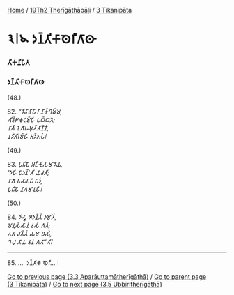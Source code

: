 
[Home](/) / [19Th2 Therīgāthāpāḷi](../../19Th2.md) / [3 Tikanipāta](../3.md)

# 𑁩𑁇𑁪 𑀤𑀦𑁆𑀢𑀺𑀓𑀸𑀣𑁂𑀭𑀻𑀕𑀸𑀣𑀸

### 𑀢𑀺𑀓𑀦𑀺𑀧𑀸𑀢

### 𑀤𑀦𑁆𑀢𑀺𑀓𑀸𑀣𑁂𑀭𑀻𑀕𑀸𑀣𑀸

(48.)

82\. _“𑀤𑀺𑀯𑀸𑀯𑀺𑀳𑀸𑀭𑀸 𑀦𑀺𑀓𑁆𑀔𑀫𑁆𑀫,_  
_𑀕𑀺𑀚𑁆𑀛𑀓𑀽𑀝𑀫𑁆𑀳𑀺 𑀧𑀩𑁆𑀩𑀢𑁂;_  
_𑀦𑀸𑀕𑀁 𑀑𑀕𑀸𑀳𑀫𑀼𑀢𑁆𑀢𑀺𑀡𑁆𑀡𑀁,_  
_𑀦𑀤𑀻𑀢𑀻𑀭𑀫𑁆𑀳𑀺 𑀅𑀤𑁆𑀤𑀲𑀁𑁇_  


(49.)

83\. _𑀧𑀼𑀭𑀺𑀲𑁄 𑀅𑀗𑁆𑀓𑀼𑀲𑀫𑀸𑀤𑀸𑀬,_  
_‘𑀤𑁂𑀳𑀺 𑀧𑀸𑀤𑀦𑁆’𑀢𑀺 𑀬𑀸𑀘𑀢𑀺;_  
_𑀦𑀸𑀕𑁄 𑀧𑀲𑀸𑀭𑀬𑀻 𑀧𑀸𑀤𑀁,_  
_𑀧𑀼𑀭𑀺𑀲𑁄 𑀦𑀸𑀕𑀫𑀸𑀭𑀼𑀳𑀺𑁇_  


(50.)

84\. _𑀤𑀺𑀲𑁆𑀯𑀸 𑀅𑀤𑀦𑁆𑀢𑀁 𑀤𑀫𑀺𑀢𑀁,_  
_𑀫𑀦𑀼𑀲𑁆𑀲𑀸𑀦𑀁 𑀯𑀲𑀁 𑀕𑀢𑀁;_  
_𑀢𑀢𑁄 𑀘𑀺𑀢𑁆𑀢𑀁 𑀲𑀫𑀸𑀥𑁂𑀲𑀺𑀁,_  
_𑀔𑀮𑀼 𑀢𑀸𑀬 𑀯𑀦𑀁 𑀕𑀢𑀸”𑀢𑀺𑁇_  


---

85\. …  𑀤𑀦𑁆𑀢𑀺𑀓𑀸 𑀣𑁂𑀭𑀻… 𑁇



[Go to previous page (3.3 Aparāuttamātherīgāthā)](3.3.md) / [Go to parent page (3 Tikanipāta)](../3.md) / [Go to next page (3.5 Ubbiritherīgāthā)](3.5.md)


